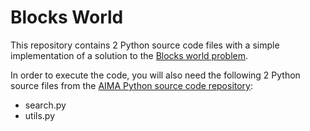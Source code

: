 # Blocks World

This repository contains 2 Python source code files with a simple implementation of a solution to the [Blocks world problem](https://www.kaggle.com/camnugent/california-housing-prices).<br/>

In order to execute the code, you will also need the following 2 Python source files from the [AIMA Python source code repository](https://github.com/aimacode/aima-python):
* search.py
* utils.py
